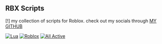 ## RBX Scripts

[!] my collection of scripts for Roblox. check out my socials through [MY GITHUB](https://github.com/Pxrson)

[![Lua](https://img.shields.io/badge/Lua-%232C2D72.svg?logo=lua\&logoColor=white)](#)
[![Roblox](https://img.shields.io/badge/Roblox-%23000000.svg?logo=roblox\&logoColor=white)](#)
[![All Active](https://img.shields.io/badge/Game%20Development-%234CAF50.svg?logo=unity\&logoColor=white)](#)
